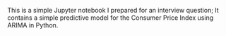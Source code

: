 This is a simple Jupyter notebook I prepared for an interview question; It contains a simple predictive model for the Consumer Price Index using ARIMA in Python.
